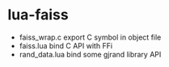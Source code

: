 # lua-faiss
- faiss_wrap.c export  C symbol in object file
- faiss.lua bind C API with FFi
- rand_data.lua bind some gjrand library API
